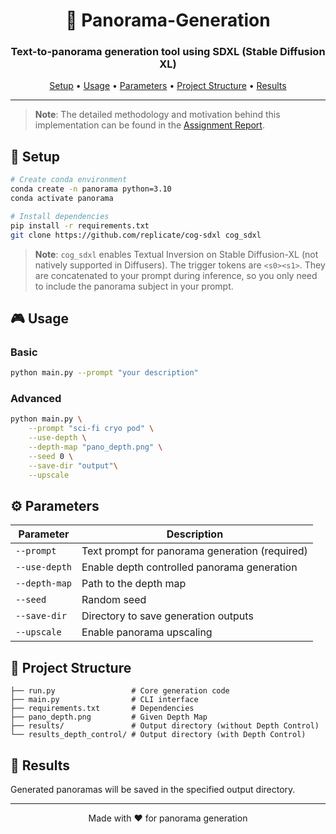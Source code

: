 <div align="center">

# 🌅 Panorama-Generation

### Text-to-panorama generation tool using SDXL (Stable Diffusion XL)

[Setup](#-setup) • [Usage](#-usage) • [Parameters](#%EF%B8%8F-parameters) • [Project Structure](#-project-structure) • [Results](#-results)

</div>

---

> **Note**: The detailed methodology and motivation behind this implementation can be found in the [Assignment Report](./Kunind_Sahu_Text2Panorama.pdf).

## 🚀 Setup


```bash
# Create conda environment
conda create -n panorama python=3.10
conda activate panorama

# Install dependencies
pip install -r requirements.txt
git clone https://github.com/replicate/cog-sdxl cog_sdxl
```

> **Note**: `cog_sdxl` enables Textual Inversion on Stable Diffusion-XL (not natively supported in Diffusers). The trigger tokens are `<s0><s1>`. They are concatenated to your prompt during inference, so you only need to include the panorama subject in your prompt.

## 🎮 Usage

### Basic
```bash
python main.py --prompt "your description"
```

### Advanced
```bash
python main.py \
    --prompt "sci-fi cryo pod" \
    --use-depth \
    --depth-map "pano_depth.png" \
    --seed 0 \
    --save-dir "output"\
    --upscale
```

## ⚙️ Parameters

| Parameter | Description |
|-----------|-------------|
| `--prompt` | Text prompt for panorama generation (required) |
| `--use-depth` | Enable depth controlled panorama generation |
| `--depth-map` | Path to the depth map |
| `--seed` | Random seed |
| `--save-dir` | Directory to save generation outputs |
| `--upscale` | Enable panorama upscaling |

## 📁 Project Structure
```
├── run.py                 # Core generation code
├── main.py                # CLI interface
├── requirements.txt       # Dependencies
├── pano_depth.png         # Given Depth Map
├── results/               # Output directory (without Depth Control)
└── results_depth_control/ # Output directory (with Depth Control)
```

## 🎨 Results
Generated panoramas will be saved in the specified output directory.

---
<div align="center">
Made with ❤️ for panorama generation
</div>
